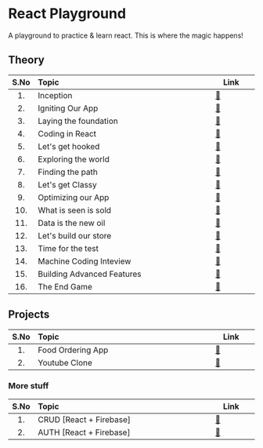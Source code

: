 # React Playground

A playground to practice & learn react. This is where the magic happens!

## Theory

| S.No | Topic <img width="250px"> | <img width="50px"> Link <img width="50px"> |
| :---: | :--- | :---: |
| 1. |Inception                  |[ 🔗](01-inception)                  |
| 2. |Igniting Our App           |[ 🔗](02-igniting-our-app)           |
| 3. |Laying the foundation      |[ 🔗](03-laying-the-foundation)      |
| 4. |Coding in React            |[ 🔗](04-coding-in-react)            |
| 5. |Let's get hooked           |[ 🔗](05-lets-get-hooked)            |
| 6. |Exploring the world        |[ 🔗](06-exploring-the-world)        |
| 7. |Finding the path           |[ 🔗](07-finding-the-path)           |
| 8. |Let's get Classy           |[ 🔗](08-Lets-get-classy)            |
| 9. |Optimizing our App         |[ 🔗](09-optimizing-our-app)         |
| 10.|What is seen is sold       |[ 🔗](10-what-is-seen-is-sold)       |
| 11.|Data is the new oil        |[ 🔗](11-data-is-the-new-oil)        |
| 12.|Let's build our store      |[ 🔗](12-lets-build-our-store)       |
| 13.|Time for the test          |[ 🔗](13-time-for-the-test)          |
| 14.|Machine Coding Inteview    |[ 🔗](14-machine-coding-interview)   |
| 15.|Building Advanced Features |[ 🔗](15-building-advanced-features) |
| 16.|The End Game               |[ 🔗](16-the-end-game)               |

## Projects

| S.No | Topic <img width="250px"> | <img width="50px"> Link <img width="50px"> |
| :---: | :--- | :---: |
| 1. |Food Ordering App             |[ 🔗](https://github.com/deltanode/Food-Ordering-App)   |
| 2. |Youtube Clone                 |[ 🔗](https://github.com/deltanode/Video-Streaming-App) |

### More stuff

| S.No | Topic <img width="250px"> | <img width="50px"> Link <img width="50px"> |
| :---: | :--- | :---: |
| 1. |CRUD [React + Firebase]           |[ 🔗](https://github.com/deltanode/crud-react-firebase) |
| 2. |AUTH [React + Firebase]           |[ 🔗](https://github.com/deltanode/auth-react-firebase) |






<!--
## Theroy
1. [Inception 🔗](01-inception)
2. [Igniting Our App 🔗](02-igniting-our-app)
3. [Laying the foundation 🔗](03-laying-the-foundation)
4. [Coding in React 🔗](04-coding-in-react)
5. [Let's get hooked 🔗](05-lets-get-hooked)
6. [Exploring the world 🔗](06-exploring-the-world)
7. [Finding the path 🔗](07-finding-the-path)
8. [Let's get Classy 🔗](08-Lets-get-classy)
9. [Optimizing our App 🔗](09-optimizing-our-app)
10. [What is seen is sold 🔗](10-what-is-seen-is-sold)
11. [Data is the new oil 🔗](11-data-is-the-new-oil)
12. [Let's build our store 🔗](12-lets-build-our-store)
13. [Time for the test 🔗](13-time-for-the-test)
14. [Machine Coding Interview 🔗](14-machine-coding-interview)
15. [Building Advanced Features 🔗](15-building-advanced-features)

## Project
1. [Food Delivery App]()
2. [Youtube Clone]()
-->



<!--
| S.No | Theory | Link |
| --- | --- | --- |
| 1. | [Inception 🔗](01-inception) | [Food Delivery App]() |
| 2. | [Igniting Our App 🔗](02-igniting-our-app)  | [Youtube Clone]() |
| 3. | [Laying the foundation 🔗](03-laying-the-foundation) | |
| 4. | [Coding in React 🔗](04-coding-in-react) | |
| 5. | [Let's get hooked 🔗](05-lets-get-hooked) | |
| 6. | [Exploring the world 🔗](06-exploring-the-world) | |
| 7. | [Finding the path 🔗](07-finding-the-path) | |
| 8. | [Let's get Classy 🔗](08-Lets-get-classy) | |
| 9. | [Optimizing our App 🔗](09-optimizing-our-app) | |
| 10.| [What is seen is sold 🔗](10-what-is-seen-is-sold) | |
| 11.| [Data is the new oil 🔗](11-data-is-the-new-oil) | |
| 12.| [Let's build our store 🔗](12-lets-build-our-store) | |
| 13.| [Time for the test 🔗](13-time-for-the-test) | |
| 14.| [Machine Coding Interview 🔗](14-machine-coding-interview) | |
| 15.| [Building Advanced Features 🔗](15-building-advanced-features) | |
-->

<!--
| Theory | Link |
| --- | --- |
| [Inception 🔗](01-inception) | [Food Delivery App]() |
| [Igniting Our App 🔗](02-igniting-our-app)  | [Youtube Clone]() |
| [Laying the foundation 🔗](03-laying-the-foundation) | |
| [Coding in React 🔗](04-coding-in-react) | |
| [Let's get hooked 🔗](05-lets-get-hooked) | |
| [Exploring the world 🔗](06-exploring-the-world) | |
| [Finding the path 🔗](07-finding-the-path) | |
| [Let's get Classy 🔗](08-Lets-get-classy) | |
| [Optimizing our App 🔗](09-optimizing-our-app) | |
| [What is seen is sold 🔗](10-what-is-seen-is-sold) | |
| [Data is the new oil 🔗](11-data-is-the-new-oil) | |
| [Let's build our store 🔗](12-lets-build-our-store) | |
| [Time for the test 🔗](13-time-for-the-test) | |
| [Machine Coding Interview 🔗](14-machine-coding-interview) | |
| [Building Advanced Features 🔗](15-building-advanced-features) | |
-->

<!--  **************************************************************************************************************************************  -->
<!-- ## [&rarr; Inception ➥](01-inception) -->

<!--
<details>
    <summary>
        <h2>Inception <a href="www.google.com">➥ </a></h2>
     </summary>
    <ol>
        <li>
            <details>
               <summary>What is Emmet?</summary><br>
               <block> hello dfjldkjf dkjflkjdf dkjflkjdf kldjfjdfj</block><br>
            </details>
        </li>
        <li>
            <details>
               <summary>Difference between a Library and Framework?</summary><br>
               <blockquote> hello dfjldkjf dkjflkjdf dkjflkjdf kldjfjdfj</blockquote><br>
            </details>
        </li>
     </ol>
</details>
-->

<!--
| S.No | Description | Topic | Link |
| --- | --- | --- | --- |
| 1 | Inception| <ul><li>Getting started with React</li><li>React vs ReactDOM</li><li>Create react element</li><li>Nested react Element</li></ul> | [Questions + Code](01-inception) |
| 2 | Igniting Our App | <ul> <li>Bundler: Parcel</li> <li>npm</li> <li>npx</li> <li>Setup React App</li> </ul> | [Questions + Code](02-igniting-our-app) |
-->

<!--
| S.No | Description | Topic|
| --- | --- | --- |
| 1 | [Inception](01-inception)| <ul><li>Getting started with React</li><li>React vs ReactDOM</li><li>Create react element</li><li>Nested react Element</li></ul> |
| 2 | [Igniting Our App](02-igniting-our-app) | <ul> <li>Bundler: Parcel</li> <li>npm</li> <li>npx</li> <li>Setup React App</li> </ul> |
-->

<!--
| * | chaperName | <ul> <li></li> <li></li> <li></li> <li></li> </ul> | [Questions + Code](enterlink) |
-->
